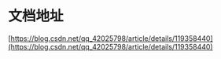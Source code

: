 # 文档地址

[https://blog.csdn.net/qq_42025798/article/details/119358440](https://blog.csdn.net/qq_42025798/article/details/119358440)


